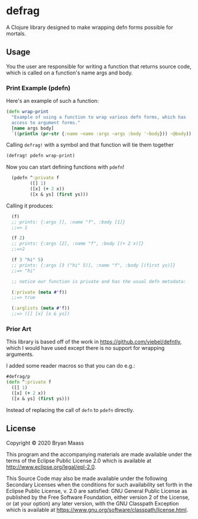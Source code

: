 # defrag

A Clojure library designed to make wrapping defn forms possible for mortals.

## Usage

You the user are responsible for writing a function that returns source code, which is called on a function's name args and body.

### Print Example (pdefn)

Here's an example of such a function:

``` clojure
(defn wrap-print
  "Example of using a function to wrap various defn forms, which has
  access to argument forms."
  [name args body]
  `((println (pr-str {:name ~name :args ~args :body '~body})) ~@body))
  ```

Calling `defrag!` with a symbol and that function will tie them together

``` clojure
(defrag! pdefn wrap-print)
```

Now you can start defining functions with `pdefn`!

``` clojure
  (pdefn ^:private f
         ([] 1)
         ([x] (+ 2 x))
         ([x & ys] (first ys)))
```

Calling it produces:

``` clojure
  (f)
  ;; prints: {:args [], :name "f", :body [1]}
  ;;=> 1

  (f 2)
  ;; prints: {:args [2], :name "f", :body [(+ 2 x)]}
  ;;=>2

  (f 3 "hi" 5)
  ;; prints: {:args [3 ("hi" 5)], :name "f", :body [(first ys)]}
  ;;=> "hi"

  ;; notice our function is private and has the usual defn metadata:

  (:private (meta #'f))
  ;;=> true

  (:arglists (meta #'f))
  ;;=> ([] [x] [x & ys])

  ```

### Prior Art

This library is based off of the work in https://github.com/viebel/defntly, which I would have used except there is no support for wrapping arguments.

I added some reader macros so that you can do e.g.:

``` clojure
#defrag/p
(defn ^:private f
  ([] 1)
  ([x] (+ 2 x))
  ([x & ys] (first ys)))
```

Instead of replacing the call of `defn` to `pdefn` directly.


## License

Copyright © 2020 Bryan Maass

This program and the accompanying materials are made available under the
terms of the Eclipse Public License 2.0 which is available at
http://www.eclipse.org/legal/epl-2.0.

This Source Code may also be made available under the following Secondary
Licenses when the conditions for such availability set forth in the Eclipse
Public License, v. 2.0 are satisfied: GNU General Public License as published by
the Free Software Foundation, either version 2 of the License, or (at your
option) any later version, with the GNU Classpath Exception which is available
at https://www.gnu.org/software/classpath/license.html.
